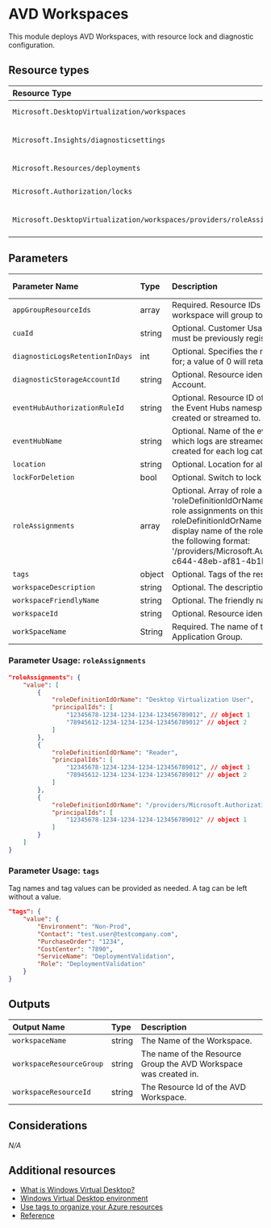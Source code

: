 # AVD Workspaces

This module deploys AVD Workspaces, with resource lock and diagnostic configuration.



## Resource types

|Resource Type|ApiVersion|
|:--|:--|
|`Microsoft.DesktopVirtualization/workspaces`|2021-07-12|
|`Microsoft.Insights/diagnosticsettings`|2017-05-01-preview|
|`Microsoft.Resources/deployments`|2018-02-01|
|`Microsoft.Authorization/locks`|2016-09-01|
|`Microsoft.DesktopVirtualization/workspaces/providers/roleAssignments`|2020-04-01-preview|

## Parameters

| Parameter Name | Type | Description | DefaultValue | Possible values |
| :-- | :-- | :-- | :-- | :-- |
| `appGroupResourceIds` | array | Required. Resource IDs fo the existing Application groups this workspace will group together. | System.Object[] |  |
| `cuaId` | string | Optional. Customer Usage Attribution id (GUID). This GUID must be previously registered |  |  |
| `diagnosticLogsRetentionInDays` | int | Optional. Specifies the number of days that logs will be kept for; a value of 0 will retain data indefinitely. | 365 |  |
| `diagnosticStorageAccountId` | string | Optional. Resource identifier of the Diagnostic Storage Account. |  |  |
| `eventHubAuthorizationRuleId` | string | Optional. Resource ID of the event hub authorization rule for the Event Hubs namespace in which the event hub should be created or streamed to. |  |  |
| `eventHubName` | string | Optional. Name of the event hub within the namespace to which logs are streamed. Without this, an event hub is created for each log category. |  |  |
| `location` | string | Optional. Location for all resources. | [resourceGroup().location] |  |
| `lockForDeletion` | bool | Optional. Switch to lock Resource from deletion. | False |  |
| `roleAssignments` | array | Optional. Array of role assignment objects that contain the 'roleDefinitionIdOrName' and 'principalIds' to define RBAC role assignments on this resource. In the roleDefinitionIdOrName attribute, you can provide either the display name of the role definition, or it's fully qualified ID in the following format: '/providers/Microsoft.Authorization/roleDefinitions/c2f4ef07-c644-48eb-af81-4b1b4947fb11' | System.Object[] |  |
| `tags` | object | Optional. Tags of the resource. |  |  |
| `workspaceDescription` | string | Optional. The description of the Workspace to be created. |  |  |
| `workspaceFriendlyName` | string | Optional. The friendly name of the Workspace to be created. |  |  |
| `workspaceId` | string | Optional. Resource identifier of Log Analytics. |  |  |
| `workSpaceName` | String | Required. The name of the workspace to be attach to new Application Group. |  |  |

### Parameter Usage: `roleAssignments`

```json
"roleAssignments": {
    "value": [
        {
            "roleDefinitionIdOrName": "Desktop Virtualization User",
            "principalIds": [
                "12345678-1234-1234-1234-123456789012", // object 1
                "78945612-1234-1234-1234-123456789012" // object 2
            ]
        },
        {
            "roleDefinitionIdOrName": "Reader",
            "principalIds": [
                "12345678-1234-1234-1234-123456789012", // object 1
                "78945612-1234-1234-1234-123456789012" // object 2
            ]
        },
        {
            "roleDefinitionIdOrName": "/providers/Microsoft.Authorization/roleDefinitions/c2f4ef07-c644-48eb-af81-4b1b4947fb11",
            "principalIds": [
                "12345678-1234-1234-1234-123456789012" // object 1
            ]
        }
    ]
}
```

### Parameter Usage: `tags`

Tag names and tag values can be provided as needed. A tag can be left without a value.

```json
"tags": {
    "value": {
        "Environment": "Non-Prod",
        "Contact": "test.user@testcompany.com",
        "PurchaseOrder": "1234",
        "CostCenter": "7890",
        "ServiceName": "DeploymentValidation",
        "Role": "DeploymentValidation"
    }
}
```

## Outputs

| Output Name | Type | Description |
| :-- | :-- | :-- |
| `workspaceName` | string | The Name of the Workspace. |
| `workspaceResourceGroup` | string | The name of the Resource Group the AVD Workspace was created in. |
| `workspaceResourceId` | string | The Resource Id of the AVD Workspace. |

## Considerations

*N/A*

## Additional resources

- [What is Windows Virtual Desktop?](https://docs.microsoft.com/en-us/azure/virtual-desktop/overview)
- [Windows Virtual Desktop environment](https://docs.microsoft.com/en-us/azure/virtual-desktop/environment-setup)
- [Use tags to organize your Azure resources](https://docs.microsoft.com/en-us/azure/azure-resource-manager/resource-group-using-tags)
- [Reference](https://docs.microsoft.com/en-us/azure/templates/microsoft.desktopvirtualization/2021-07-12/workspaces)
